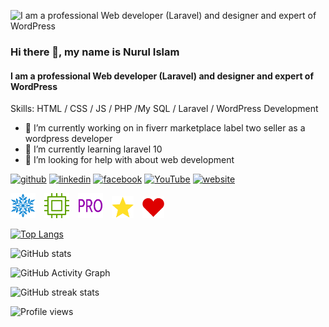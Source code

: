 ![I am a professional Web developer (Laravel) and designer and expert of WordPress](https://devnurul.me/wp-content/uploads/2023/06/Screenshot-12.png)
### Hi there 👋, my name is Nurul Islam
#### I am a professional Web developer (Laravel) and designer and expert of WordPress

Skills: HTML / CSS / JS / PHP /My SQL / Laravel / WordPress Development 

- 🔭 I’m currently working on in fiverr marketplace label two seller as a wordpress developer 
- 🌱 I’m currently learning laravel 10 
- 🤔 I’m looking for help with about web development 


[<img src='https://cdn.jsdelivr.net/npm/simple-icons@3.0.1/icons/github.svg' alt='github' height='40'>](https://github.com/devnurul11)  [<img src='https://cdn.jsdelivr.net/npm/simple-icons@3.0.1/icons/linkedin.svg' alt='linkedin' height='40'>](https://www.linkedin.com/in/devnurul11/)  [<img src='https://cdn.jsdelivr.net/npm/simple-icons@3.0.1/icons/facebook.svg' alt='facebook' height='40'>](https://www.facebook.com/devnurul11)  [<img src='https://cdn.jsdelivr.net/npm/simple-icons@3.0.1/icons/youtube.svg' alt='YouTube' height='40'>](https://www.youtube.com/@devnurul11)  [<img src='https://cdn.jsdelivr.net/npm/simple-icons@3.0.1/icons/icloud.svg' alt='website' height='40'>](https://devnurul.me/)  

<a href='https://archiveprogram.github.com/'><img src='https://raw.githubusercontent.com/acervenky/animated-github-badges/master/assets/acbadge.gif' width='40' height='40'></a> <a href='https://docs.github.com/en/developers'><img src='https://raw.githubusercontent.com/acervenky/animated-github-badges/master/assets/devbadge.gif' width='40' height='40'></a> <a href='https://github.com/pricing'><img src='https://raw.githubusercontent.com/acervenky/animated-github-badges/master/assets/pro.gif' width='40' height='40'></a> <a href='https://stars.github.com/'><img src='https://raw.githubusercontent.com/acervenky/animated-github-badges/master/assets/starbadge.gif' width='35' height='35'></a> <a href='https://docs.github.com/en/github/supporting-the-open-source-community-with-github-sponsors'><img src='https://raw.githubusercontent.com/acervenky/animated-github-badges/master/assets/sponsorbadge.gif' width='35' height='35'></a> 

[![Top Langs](https://github-readme-stats.vercel.app/api/top-langs/?username=devnurul)](https://github.com/anuraghazra/github-readme-stats)

![GitHub stats](https://github-readme-stats.vercel.app/api?username=devnurul&show_icons=true)  

![GitHub Activity Graph](https://activity-graph.herokuapp.com/graph?username=devnurul)  

![GitHub streak stats](https://streak-stats.demolab.com/?user=devnurul)  

![Profile views](https://gpvc.arturio.dev/devnurul) 
